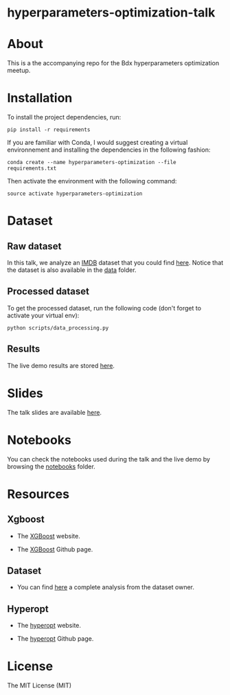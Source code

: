 # hyperparameters-optimization-talk


# About

This is a the accompanying repo for the Bdx hyperparameters optimization meetup.



# Installation

To install the project dependencies, run:

`pip install -r requirements`

If you are familiar with Conda, I would suggest creating a virtual environnement
and installing the dependencies in the following fashion:

`conda create --name hyperparameters-optimization --file requirements.txt`

Then activate the environment with the following command:

`source activate hyperparameters-optimization`


# Dataset

## Raw dataset

In this talk, we analyze an [IMDB](http://www.imdb.com/) dataset that you could find [here](https://www.kaggle.com/deepmatrix/imdb-5000-movie-dataset).
Notice that the dataset is also available in the [data](/data) folder.

## Processed dataset

To get the processed dataset, run the following code
(don't forget to activate your virtual env):

```
python scripts/data_processing.py
```

## Results

The live demo results are stored [here](/data/hyperparameters_selection_results.csv).

# Slides

The talk slides are available [here](talk_slides.pdf).

# Notebooks

You can check the notebooks used during the talk and the live demo by browsing the [notebooks](/notebooks) folder.


# Resources


## Xgboost

* The [XGBoost](https://xgboost.readthedocs.io/en/latest/) website.

* The [XGBoost](https://github.com/dmlc/xgboost) Github page.

## Dataset

* You can find  [here](https://blog.nycdatascience.com/student-works/machine-learning/movie-rating-prediction/) a complete analysis from the dataset owner.  

## Hyperopt

* The [hyperopt](https://jaberg.github.io/hyperopt/) website.

* The [hyperopt](https://github.com/hyperopt/hyperopt) Github page.

# License

The MIT License (MIT)
